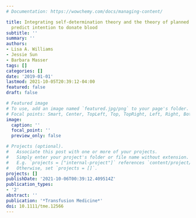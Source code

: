 ```yaml
---
# Documentation: https://wowchemy.com/docs/managing-content/

title: Integrating self-determination theory and the theory of planned behaviour to
  predict intention to donate blood
subtitle: ''
summary: ''
authors:
- Lisa A. Williams
- Jessie Sun
- Barbara Masser
tags: []
categories: []
date: '2019-01-01'
lastmod: 2021-10-05T20:39:12-04:00
featured: false
draft: false

# Featured image
# To use, add an image named `featured.jpg/png` to your page's folder.
# Focal points: Smart, Center, TopLeft, Top, TopRight, Left, Right, BottomLeft, Bottom, BottomRight.
image:
  caption: ''
  focal_point: ''
  preview_only: false

# Projects (optional).
#   Associate this post with one or more of your projects.
#   Simply enter your project's folder or file name without extension.
#   E.g. `projects = ["internal-project"]` references `content/project/deep-learning/index.md`.
#   Otherwise, set `projects = []`.
projects: []
publishDate: '2021-10-06T00:39:12.409514Z'
publication_types:
- '2'
abstract: ''
publication: '*Transfusion Medicine*'
doi: 10.1111/tme.12566
---
```

